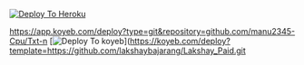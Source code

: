 [![Deploy To Heroku](https://www.herokucdn.com/deploy/button.svg)](https://heroku.com/deploy?template=https://github.com/lakshaybajarang/Lakshay_Paid.git)

https://app.koyeb.com/deploy?type=git&repository=github.com/manu2345-Cpu/Txt-n
[![Deploy To koyeb](https://app.koyeb.com/deploy/button.svg)](https://koyeb.com/deploy?template=https://github.com/lakshaybajarang/Lakshay_Paid.git
